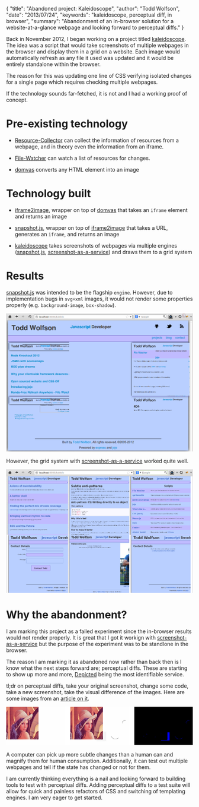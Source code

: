 {
  "title": "Abandoned project: Kaleidoscope",
  "author": "Todd Wolfson",
  "date": "2013/07/24",
  "keywords": "kaleidoscope, perceptual diff, in browser",
  "summary": "Abandonment of an in-browser solution for a website-at-a-glance webpage and looking forward to perceptual diffs."
}

Back in November 2012, I began working on a project titled [kaleidoscope][]. The idea was a script that would take screenshots of multiple webpages in the browser and display them in a grid on a website. Each image would automatically refresh as any file it used was updated and it would be entirely standalone within the browser.

[kaleidoscope]: https://github.com/twolfson/kaleidoscope

The reason for this was updating one line of CSS verifying isolated changes for a single page which requires checking multiple webpages.

If the technology sounds far-fetched, it is not and I had a working proof of concept.

# Pre-existing technology

- [Resource-Collector][rc] can collect the information of resources from a webpage, and in theory even the information from an iframe.

- [File-Watcher][fw] can watch a list of resources for changes.

- [domvas][] converts any HTML element into an image

[rc]: https://github.com/twolfson/Resource-Collector
[fw]: https://github.com/twolfson/File-Watcher
[domvas]: https://github.com/pbakaus/domvas

# Technology built

- [iframe2image][], wrapper on top of [domvas][] that takes an `iframe` element and returns an image

- [snapshot.js][], wrapper on top of [iframe2image][] that takes a URL, generates an `iframe`, and returns an image

- [kaleidoscope][] takes screenshots of webpages via multiple engines ([snapshot.js][], [screenshot-as-a-service][]) and draws them to a grid system

[iframe2image]: https://github.com/twolfson/iframe2image
[snapshot.js]: https://github.com/twolfson/snapshot
[screenshot-as-a-service]: https://github.com/fzaninotto/screenshot-as-a-service

# Results
[snapshot.js][] was intended to be the flagship `engine`. However, due to implementation bugs in `svg+xml` images, it would not render some properties properly (e.g. `background-image`, `box-shadow`).

[![snapshot.js working][kaleido-snapshot]][kaleido-snapshot]

[kaleido-snapshot]: /public/images/articles/kaleido-snapshot.png

However, the grid system with [screenshot-as-a-service][] worked quite well.

[![screenshot-as-a-service working][kaleido-screenshot]][kaleido-screenshot]

[kaleido-screenshot]: /public/images/articles/kaleido-screenshot-as-a-service.png

# Why the abandonment?
I am marking this project as a failed experiment since the in-browser results would not render properly. It is great that I got it workign with [screenshot-as-a-service][] but the purpose of the experiment was to be standlone in the browser.

The reason I am marking it as abandoned now rather than back then is I know what the next steps forward are; perceptual diffs. These are starting to show up more and more, [Depicted][dpxdt] being the most identifiable service.

[dpxdt]: https://github.com/bslatkin/dpxdt

tl;dr on perceptual diffs, take your original screenshot, change some code, take a new screenshot, take the visual difference of the images. Here are some images from an [article on it][aurora2].

[![Perceptual diff][perceptual-diff]][perceptual-diff]

[aurora2]: http://tilander.org/aurora2/Comparing_Images/
[perceptual-diff]: /public/images/articles/kaleido-perceptual-diff.png

A computer can pick up more subtle changes than a human can and magnify them for human consumption. Additionally, it can test out multiple webpages and tell if the state has changed or not for them.

I am currently thinking everything is a nail and looking forward to building tools to test with perceptual diffs. Adding perceptual diffs to a test suite will allow for quick and painless refactors of CSS and switching of templating engines. I am very eager to get started.

